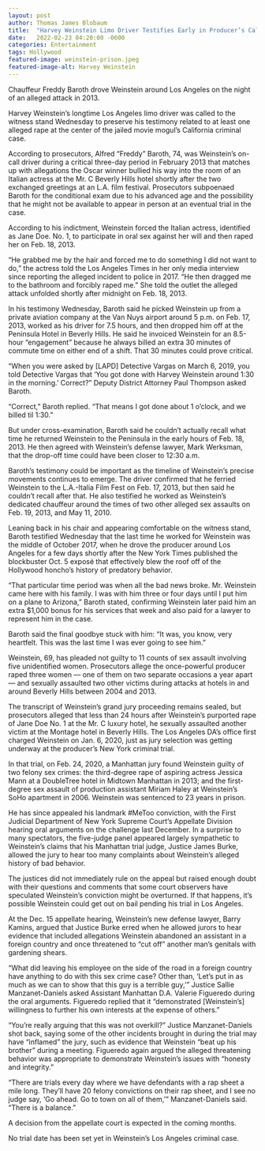 ```yaml
---
layout: post
author: Thomas James Blobaum 
title:  "Harvey Weinstein Limo Driver Testifies Early in Producer’s California Rape Case"
date:   2022-02-23 04:20:00 -0600
categories: Entertainment 
tags: Hollywood
featured-image: weinstein-prison.jpeg
featured-image-alt: Harvey Weinstein
---
```

Chauffeur Freddy Baroth drove Weinstein around Los Angeles on the night of an alleged attack in 2013. 

Harvey Weinstein’s longtime Los Angeles limo driver was called to the witness stand Wednesday to preserve his testimony related to at least one alleged rape at the center of the jailed movie mogul’s California criminal case.

According to prosecutors,  Alfred “Freddy” Baroth,  74,  was Weinstein’s on-call driver during a critical three-day period in February 2013 that matches up with allegations the Oscar winner bullied his way into the room of an Italian actress at the Mr. C Beverly Hills hotel shortly after the two exchanged greetings at an L.A. film festival. Prosecutors subpoenaed Baroth for the conditional exam due to his advanced age and the possibility that he might not be available to appear in person at an eventual trial in the case.

According to his indictment, Weinstein forced the Italian actress, identified as Jane Doe. No. 1, to participate in oral sex against her will and then raped her on Feb. 18, 2013.

“He grabbed me by the hair and forced me to do something I did not want to do,” the actress told the Los Angeles Times in her only media interview since reporting the alleged incident to police in 2017. “He then dragged me to the bathroom and forcibly raped me.” She told the outlet the alleged attack unfolded shortly after midnight on Feb. 18, 2013.

In his testimony Wednesday, Baroth said he picked Weinstein up from a private aviation company at the Van Nuys airport around 5 p.m. on Feb. 17, 2013, worked as his driver for 7.5 hours, and then dropped him off at the Peninsula Hotel in Beverly Hills. He said he invoiced Weinstein for an 8.5-hour “engagement” because he always billed an extra 30 minutes of commute time on either end of a shift. That 30 minutes could prove critical.

“When you were asked by [LAPD] Detective Vargas on March 6, 2019, you told Detective Vargas that ‘You got done with Harvey Weinstein around 1:30 in the morning.’ Correct?” Deputy District Attorney Paul Thompson asked Baroth.

“Correct,” Baroth replied. “That means I got done about 1 o’clock, and we billed til 1:30.”

But under cross-examination, Baroth said he couldn’t actually recall what time he returned Weinstein to the Peninsula in the early hours of Feb. 18, 2013. He then agreed with Weinstein’s defense lawyer, Mark Werksman, that the drop-off time could have been closer to 12:30 a.m.

Baroth’s testimony could be important as the timeline of Weinstein’s precise movements continues to emerge. The driver confirmed that he ferried Weinstein to the L.A.-Italia Film Fest on Feb. 17, 2013, but then said he couldn’t recall after that. He also testified he worked as Weinstein’s dedicated chauffeur around the times of two other alleged sex assaults on Feb. 19, 2013, and May 11, 2010.

Leaning back in his chair and appearing comfortable on the witness stand, Baroth testified Wednesday that the last time he worked for Weinstein was the middle of October 2017, when he drove the producer around Los Angeles for a few days shortly after the New York Times published the blockbuster Oct. 5 exposé that effectively blew the roof off of the Hollywood honcho’s history of predatory behavior.

“That particular time period was when all the bad news broke. Mr. Weinstein came here with his family. I was with him three or four days until I put him on a plane to Arizona,” Baroth stated, confirming Weinstein later paid him an extra $1,000 bonus for his services that week and also paid for a lawyer to represent him in the case.

Baroth said the final goodbye stuck with him: “It was, you know, very heartfelt. This was the last time I was ever going to see him.”

Weinstein, 69, has pleaded not guilty to 11 counts of sex assault involving five unidentified women. Prosecutors allege the once-powerful producer raped three women — one of them on two separate occasions a year apart — and sexually assaulted two other victims during attacks at hotels in and around Beverly Hills between 2004 and 2013.

The transcript of Weinstein’s grand jury proceeding remains sealed, but prosecutors alleged that less than 24 hours after Weinstein’s purported rape of Jane Doe No. 1 at the Mr. C luxury hotel, he sexually assaulted another victim at the Montage hotel in Beverly Hills. The Los Angeles DA’s office first charged Weinstein on Jan. 6, 2020, just as jury selection was getting underway at the producer’s New York criminal trial.

In that trial, on Feb. 24, 2020, a Manhattan jury found Weinstein guilty of two felony sex crimes: the third-degree rape of aspiring actress Jessica Mann at a DoubleTree hotel in Midtown Manhattan in 2013; and the first-degree sex assault of production assistant Miriam Haley at Weinstein’s SoHo apartment in 2006. Weinstein was sentenced to 23 years in prison.

He has since appealed his landmark #MeToo conviction, with the First Judicial Department of New York Supreme Court’s Appellate Division hearing oral arguments on the challenge last December. In a surprise to many spectators, the five-judge panel appeared largely sympathetic to Weinstein’s claims that his Manhattan trial judge, Justice James Burke, allowed the jury to hear too many complaints about Weinstein’s alleged history of bad behavior.

The justices did not immediately rule on the appeal but raised enough doubt with their questions and comments that some court observers have speculated Weinstein’s conviction might be overturned. If that happens, it’s possible Weinstein could get out on bail pending his trial in Los Angeles.

At the Dec. 15 appellate hearing, Weinstein’s new defense lawyer, Barry Kamins, argued that Justice Burke erred when he allowed jurors to hear evidence that included allegations Weinstein abandoned an assistant in a foreign country and once threatened to “cut off” another man’s genitals with gardening shears.

“What did leaving his employee on the side of the road in a foreign country have anything to do with this sex crime case? Other than, ‘Let’s put in as much as we can to show that this guy is a terrible guy,’” Justice Sallie Manzanet-Daniels asked Assistant Manhattan D.A. Valerie Figueredo during the oral arguments. Figueredo replied that it “demonstrated [Weinstein’s] willingness to further his own interests at the expense of others.”

“You’re really arguing that this was not overkill?” Justice Manzanet-Daniels shot back, saying some of the other incidents brought in during the trial may have “inflamed” the jury, such as evidence that Weinstein “beat up his brother” during a meeting. Figueredo again argued the alleged threatening behavior was appropriate to demonstrate Weinstein’s issues with “honesty and integrity.”

“There are trials every day where we have defendants with a rap sheet a mile long. They’ll have 20 felony convictions on their rap sheet, and I see no judge say, ‘Go ahead. Go to town on all of them,’” Manzanet-Daniels said. “There is a balance.”

A decision from the appellate court is expected in the coming months.

No trial date has been set yet in Weinstein’s Los Angeles criminal case.